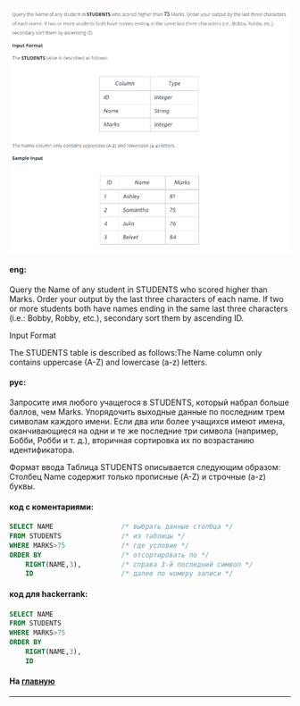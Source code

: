 ### 

<img src="./art/18.png" alt="solution" >

#### eng:
Query the Name of any student in STUDENTS who scored higher than  Marks. Order your output by the last three characters of each name. If two or more students both have names ending in the same last three characters (i.e.: Bobby, Robby, etc.), secondary sort them by ascending ID.

Input Format

The STUDENTS table is described as follows:The Name column only contains uppercase (A-Z) and lowercase (a-z) letters.


#### рус:
Запросите имя любого учащегося в STUDENTS, который набрал больше баллов, чем Marks.
Упорядочить выходные данные по последним трем символам каждого имени. 
Если два или более учащихся имеют имена, оканчивающиеся на одни и те же последние три символа (например, Бобби, Робби и т. д.), вторичная сортировка их по возрастанию идентификатора.

Формат ввода
Таблица STUDENTS описывается следующим образом: Столбец Name содержит только прописные (A-Z) и строчные (a-z) буквы.


#### код с коментариями:
```sql
SELECT NAME                 /* выбрать данные столбца */
FROM STUDENTS               /* из таблицы */
WHERE MARKS>75              /* где условие */
ORDER BY                    /* отсортировать по */
    RIGHT(NAME,3),          /* справа 3-й последний символ */
    ID                      /* далее по номеру записи */
```

#### код для hackerrank:
```sql
SELECT NAME 
FROM STUDENTS 
WHERE MARKS>75 
ORDER BY 
    RIGHT(NAME,3),
    ID
```


#### На [главную](https://github.com/BEPb/hackerrank_sql#readme)

---